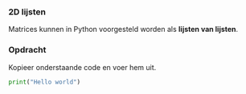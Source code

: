 ### 2D lijsten

Matrices kunnen in Python voorgesteld worden als **lijsten van lijsten**. 

### Opdracht
Kopieer onderstaande code en voer hem uit.

```python
print("Hello world")
```
